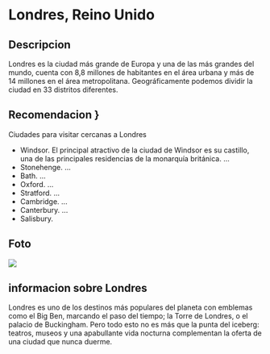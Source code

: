 # Londres, Reino Unido

## Descripcion
Londres es la ciudad más grande de Europa y una de las más grandes del mundo, cuenta con 8,8 millones de habitantes en el área urbana y más de 14 millones en el área metropolitana. Geográficamente podemos dividir la ciudad en 33 distritos diferentes.

## Recomendacion }
Ciudades para visitar cercanas a Londres
- Windsor. El principal atractivo de la ciudad de Windsor es su castillo, una de las principales residencias de la monarquía británica. ...
- Stonehenge. ...
- Bath. ...
- Oxford. ...
- Stratford. ...
- Cambridge. ...
- Canterbury. ...
- Salisbury.

## Foto 
![](https://londres.com)

## informacion sobre Londres
Londres es uno de los destinos más populares del planeta con emblemas como el Big Ben, marcando el paso del tiempo; la Torre de Londres, o el palacio de Buckingham. Pero todo esto no es más que la punta del iceberg: teatros, museos y una apabullante vida nocturna complementan la oferta de una ciudad que nunca duerme.
